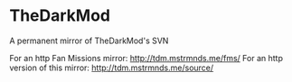 # TheDarkMod
A permanent mirror of TheDarkMod's SVN

For an http Fan Missions mirror: http://tdm.mstrmnds.me/fms/
For an http version of this mirror: http://tdm.mstrmnds.me/source/
